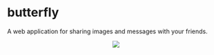 # butterfly
A web application for sharing images and messages with your friends.

<p align=center>
  <img src="assets/videos/butterfly.gif" />
</p>